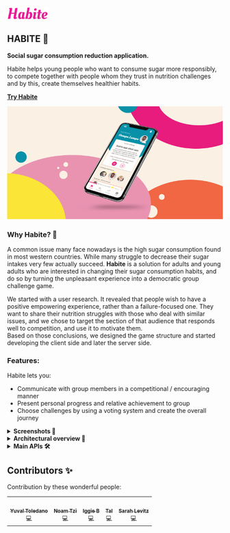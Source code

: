 
![](https://github.com/Yuval-Toledano/Habite/blob/main/src/images/logo.svg)

## HABITE 🍬 
<p><b>Social sugar consumption reduction application.</b></p>
<p>Habite helps young people who want to consume sugar more responsibly, to compete together with people whom they trust in nutrition challenges and by this, create themselves healthier habits.</>

<b><a href="https://habite-fd756.web.app">Try Habite</a></b>

![](https://github.com/Yuval-Toledano/Habite/blob/main/src/images/cover.png)

### Why Habite? 🤩

<p>A common issue many face nowadays is the high sugar consumption found in most western countries. While many struggle to decrease their sugar intakes very few actually succeed.         <b>Habite</b> is a solution for adults and young adults who are interested in changing their sugar consumption habits, and do so by turning the unpleasant experience into a democratic   group challenge game.</p>
<p>We started with a user research. It revealed that people wish to have a positive empowering experience, rather than a failure-focused one. They want to share their nutrition         struggles with those who deal with similar issues, and we chose to target the section of that audience that responds well to competition, and use it to motivate them.
<br>Based on those conclusions, we designed the game structure and started developing the client side and later the server side.</p>

### Features:
Habite lets you:
- Communicate with group members in a competitional / encouraging manner
- Present personal progress and relative achievement to group
- Choose challenges by using a voting system and create the overall journey

<details>
  <br>
  <summary><b>Screenshots 👀</b></summary>
  <img width="230px" src="https://github.com/Yuval-Toledano/Habite/blob/main/src/images/home.png" />
  <img width="237px" src="https://github.com/Yuval-Toledano/Habite/blob/main/src/images/signup.png" />
  <img width="237px" src="https://github.com/Yuval-Toledano/Habite/blob/main/src/images/overview.png" />
  <img width="233px" src="https://github.com/Yuval-Toledano/Habite/blob/main/src/images/challenges.png" />
</details>

<details>
  <summary><b>Architectural overview 📐</b></summary>
  <br>
    We choose to use Cloud Firestore as our Database, it is a NoSQL document database. our storage contains 5 collections, 4 of them are updated on realtime and 1 that     contains static data for the app. <br>
<br>
  Collections-
  <ul>
    <li><b>Users:</b> personal information of each user, generated for each user in the signup process.
      Contains- name, email, profile picture, score, level, group id and list of notifications.</li>
    <li><b>Groups:</b> information of each group, keeps track of the current challenge of each group and the future approved challenge. The document is generated when a group is          created and is updated if user joins group and all changes in challenges.
  Contains- user Id’s in group, number of group members, current challenge Id, start timestamp of current challenge, end timestamp of current challenge, list of approved       challenges and list of past challenges.</li>
  <li><b>Votes:</b> a vote document is generated for each challenge that one of the group members has voted for. If another group member votes for a challenge that’s been voted for,    their vote will be added to the document the exists for that challenge. 
    Contains- challenge Id, group Id, counter of votes and voters Id.</li>
  <li><b>ChallengeLog:</b> for each current challenge that’s created for a group a challenge log is generated for each group member with the current challenge Id. The challenge log   keeps track of the success of each user during the current challenge and is updated based on the success reported by the user. At the end of the current challenge the user   score is updated based on the challenge log.</li>
  <li><b>Challenges-autogenerated-ids:</b> static documents, contains all the information on the challenges in the app. 
    Contains- challenge name, challenge XP, description, level, and rewards.</li>
  </ul
  <br>
  <img width="700px" src="https://github.com/Yuval-Toledano/Habite/blob/main/src/images/architectural overview.jpeg" />
</details>
  
<details>
  <summary><b>Main APIs 🛠️</b></summary>
  <br>
  Firebase was chosen as the server-side DB and it is Habite’s storage & hosting platform.<br>
  Firebase provides the tools and infrastructure we needed to develop Habite. With firebase we were able to authenticate and manage users who access our application. Firebase Storage     lets us upload and store user generated content, such as images. Finally, we were able to manage our DB at cloud firestore. Cloud firestore is a flexible, scalable database for       mobile, web, and server development from Firebase and Google Cloud Platform.
  <br><br>
  <i>firebaseTools.js</i> file includes the functions that communicate with the data base.<br>
  There are auth related functions such as <i>generateUserDocument, generateGroupDocument</i> that create new user/group document in the DB. You can also find getter and setter         functions such as <i>getUserDocument , getGroupMembersData </i> that return a promise of the document of the user or usable data.
  <br><br>
  At <i>AuthContext.jsx</i> we get the data from the DB and share it with the other components in the tree by calling functions such as those we mentioned before.
  <br><br>
  At <i>mobileInfoBox.jsx </i> and <i>overview.jsx </i> there is the function <i>fetchChallenge</i> inside useEffect. The function gets current challenge of the group, and it           validates it every time there is a change with the user data or the group data or a day has changed.
  
</details>

## Contributors ✨

Contribution by these wonderful people:

<!-- ALL-CONTRIBUTORS-LIST:START - Do not remove or modify this section -->
<!-- prettier-ignore-start -->
<!-- markdownlint-disable -->
<table>
  <tr>
    <td align="center"><a href="https://github.com/Yuval-Toledano"><img src="" width="100px;" alt=""/><br /><sub><b>Yuval Toledano</b></sub></a><br /><a  title="code">💻</a></td>
    <td align="center"><a href="https://github.com/noamTzi"><img src="https://avatars.githubusercontent.com/u/39398826?v=4" width="100px;" alt=""/><br /><sub><b>Noam Tzi</b></sub></a><br /><a title="code">💻</a></td>
    <td align="center"><a href="https://github.com/IggieB"><img src="https://avatars.githubusercontent.com/u/82638159?v=4" width="100px;" alt=""/><br /><sub><b>Iggie B</b></sub></a><br /><a title="Code">💻</a></td>
    <td align="center"><a href="https://github.com/Tal-Rosenzvi"><img src="https://avatars.githubusercontent.com/u/81176209?v=4" width="100px;" alt=""/><br /><sub><b>Tal</b></sub></a><br /><a title="Code">💻</a></td>
    <td align="center"><a href="https://github.com/slevitz"><img src="https://avatars.githubusercontent.com/u/58976078?v=4" width="100px;" alt=""/><br /><sub><b>Sarah Levitz</b></sub></a><br /><a title="Code">💻</a></td>
  </tr>
</table>

<!-- markdownlint-restore -->
<!-- prettier-ignore-end -->

<!-- ALL-CONTRIBUTORS-LIST:END -->
